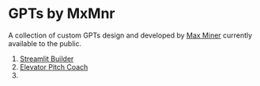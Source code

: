 # GPTs by MxMnr
A collection of custom GPTs design and developed by [Max Miner](https://mxmnr.com) currently available to the public. 

1. [Streamlit Builder](https://chat.openai.com/g/g-pSKefcHRv-streamlit-builder)
2. [Elevator Pitch Coach](https://chat.openai.com/g/g-QlVuYMLAN-elevator-pitch-coach)
3. 
